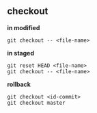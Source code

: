 ## checkout ##
__in modified__

    git checkout -- <file-name>

__in staged__

    git reset HEAD <file-name>
    git checkout -- <file-name>
    
__rollback__

    git checkout <id-commit>
    git checkout master
    